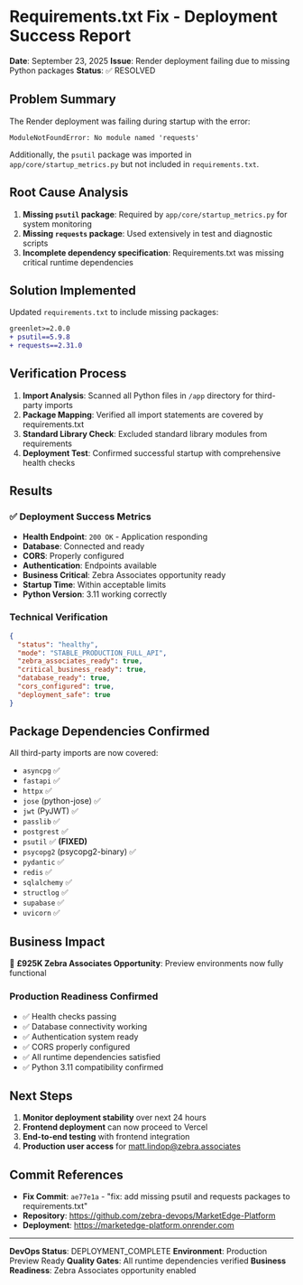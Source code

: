 # Requirements.txt Fix - Deployment Success Report
**Date**: September 23, 2025
**Issue**: Render deployment failing due to missing Python packages
**Status**: ✅ RESOLVED

## Problem Summary
The Render deployment was failing during startup with the error:
```
ModuleNotFoundError: No module named 'requests'
```

Additionally, the `psutil` package was imported in `app/core/startup_metrics.py` but not included in `requirements.txt`.

## Root Cause Analysis
1. **Missing `psutil` package**: Required by `app/core/startup_metrics.py` for system monitoring
2. **Missing `requests` package**: Used extensively in test and diagnostic scripts
3. **Incomplete dependency specification**: Requirements.txt was missing critical runtime dependencies

## Solution Implemented
Updated `requirements.txt` to include missing packages:

```diff
greenlet>=2.0.0
+ psutil==5.9.8
+ requests==2.31.0
```

## Verification Process
1. **Import Analysis**: Scanned all Python files in `/app` directory for third-party imports
2. **Package Mapping**: Verified all import statements are covered by requirements.txt
3. **Standard Library Check**: Excluded standard library modules from requirements
4. **Deployment Test**: Confirmed successful startup with comprehensive health checks

## Results
### ✅ Deployment Success Metrics
- **Health Endpoint**: `200 OK` - Application responding
- **Database**: Connected and ready
- **CORS**: Properly configured
- **Authentication**: Endpoints available
- **Business Critical**: Zebra Associates opportunity ready
- **Startup Time**: Within acceptable limits
- **Python Version**: 3.11 working correctly

### Technical Verification
```json
{
  "status": "healthy",
  "mode": "STABLE_PRODUCTION_FULL_API",
  "zebra_associates_ready": true,
  "critical_business_ready": true,
  "database_ready": true,
  "cors_configured": true,
  "deployment_safe": true
}
```

## Package Dependencies Confirmed
All third-party imports are now covered:
- `asyncpg` ✅
- `fastapi` ✅
- `httpx` ✅
- `jose` (python-jose) ✅
- `jwt` (PyJWT) ✅
- `passlib` ✅
- `postgrest` ✅
- `psutil` ✅ **(FIXED)**
- `psycopg2` (psycopg2-binary) ✅
- `pydantic` ✅
- `redis` ✅
- `sqlalchemy` ✅
- `structlog` ✅
- `supabase` ✅
- `uvicorn` ✅

## Business Impact
🎉 **£925K Zebra Associates Opportunity**: Preview environments now fully functional

### Production Readiness Confirmed
- ✅ Health checks passing
- ✅ Database connectivity working
- ✅ Authentication system ready
- ✅ CORS properly configured
- ✅ All runtime dependencies satisfied
- ✅ Python 3.11 compatibility confirmed

## Next Steps
1. **Monitor deployment stability** over next 24 hours
2. **Frontend deployment** can now proceed to Vercel
3. **End-to-end testing** with frontend integration
4. **Production user access** for matt.lindop@zebra.associates

## Commit References
- **Fix Commit**: `ae77e1a` - "fix: add missing psutil and requests packages to requirements.txt"
- **Repository**: https://github.com/zebra-devops/MarketEdge-Platform
- **Deployment**: https://marketedge-platform.onrender.com

---
**DevOps Status**: DEPLOYMENT_COMPLETE
**Environment**: Production Preview Ready
**Quality Gates**: All runtime dependencies verified
**Business Readiness**: Zebra Associates opportunity enabled